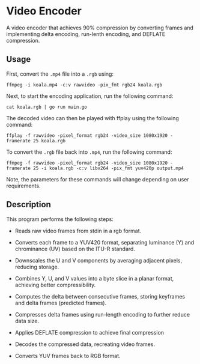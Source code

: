 # Video Encoder

A video encoder that achieves 90% compression by converting frames and implementing delta encoding, run-lenth encoding, and DEFLATE compression.

## Usage

First, convert the `.mp4` file into a `.rgb` using:

`ffmpeg -i koala.mp4 -c:v rawvideo -pix_fmt rgb24 koala.rgb`

Next, to start the encoding application, run the following command:

`cat koala.rgb | go run main.go`

The decoded video can then be played with ffplay using the following command:

`ffplay -f rawvideo -pixel_format rgb24 -video_size 1080x1920 -framerate 25 koala.rgb`

To convert the `.rgb` file back into `.mp4`, run the following command:

`ffmpeg -f rawvideo -pixel_format rgb24 -video_size 1080x1920 -framerate 25 -i koala.rgb -c:v libx264 -pix_fmt yuv420p output.mp4`

Note, the parameters for these commands will change depending on user requirements.

## Description

This program performs the following steps:

- Reads raw video frames from stdin in a rgb format.

- Converts each frame to a YUV420 format, separating luminance (Y) and chrominance (UV) based on the ITU-R standard.

- Downscales the U and V components by averaging adjacent pixels, reducing storage.

- Combines Y, U, and V values into a byte slice in a planar format, achieving better compressibility.

- Computes the delta between consecutive frames, storing keyframes and delta frames (predicted frames).

- Compresses delta frames using run-length encoding to further reduce data size.

- Applies DEFLATE compression to achieve final compression

- Decodes the compressed data, recreating video frames.

- Converts YUV frames back to RGB format.

